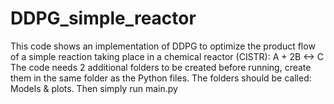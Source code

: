 # DDPG_simple_reactor
This code shows an implementation of DDPG to optimize the product flow of a simple reaction taking place in a chemical reactor (CISTR): A + 2B <-> C
The code needs 2 additional folders to be created before running, create them in the same folder as the Python files. The folders should be called: Models & plots.
Then simply run main.py
